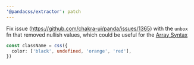 ```yaml
---
'@pandacss/extractor': patch
---
```


Fix issue (https://github.com/chakra-ui/panda/issues/1365) with the `unbox` fn that removed nullish values, which could
be useful for the [Array Syntax](https://panda-css.com/docs/concepts/responsive-design#the-array-syntax)

```ts
const className = css({
  color: ['black', undefined, 'orange', 'red'],
})
```
